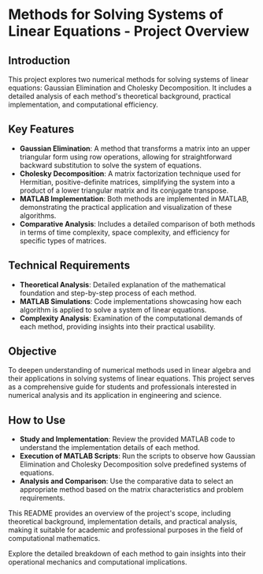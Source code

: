 # Methods for Solving Systems of Linear Equations - Project Overview

## Introduction
This project explores two numerical methods for solving systems of linear equations: Gaussian Elimination and Cholesky Decomposition. It includes a detailed analysis of each method's theoretical background, practical implementation, and computational efficiency.

## Key Features

- **Gaussian Elimination**: A method that transforms a matrix into an upper triangular form using row operations, allowing for straightforward backward substitution to solve the system of equations.
- **Cholesky Decomposition**: A matrix factorization technique used for Hermitian, positive-definite matrices, simplifying the system into a product of a lower triangular matrix and its conjugate transpose.
- **MATLAB Implementation**: Both methods are implemented in MATLAB, demonstrating the practical application and visualization of these algorithms.
- **Comparative Analysis**: Includes a detailed comparison of both methods in terms of time complexity, space complexity, and efficiency for specific types of matrices.

## Technical Requirements

- **Theoretical Analysis**: Detailed explanation of the mathematical foundation and step-by-step process of each method.
- **MATLAB Simulations**: Code implementations showcasing how each algorithm is applied to solve a system of linear equations.
- **Complexity Analysis**: Examination of the computational demands of each method, providing insights into their practical usability.

## Objective

To deepen understanding of numerical methods used in linear algebra and their applications in solving systems of linear equations. This project serves as a comprehensive guide for students and professionals interested in numerical analysis and its application in engineering and science.

## How to Use

- **Study and Implementation**: Review the provided MATLAB code to understand the implementation details of each method.
- **Execution of MATLAB Scripts**: Run the scripts to observe how Gaussian Elimination and Cholesky Decomposition solve predefined systems of equations.
- **Analysis and Comparison**: Use the comparative data to select an appropriate method based on the matrix characteristics and problem requirements.

This README provides an overview of the project's scope, including theoretical background, implementation details, and practical analysis, making it suitable for academic and professional purposes in the field of computational mathematics.

Explore the detailed breakdown of each method to gain insights into their operational mechanics and computational implications.
